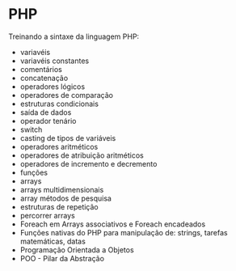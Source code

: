 # PHP
Treinando a sintaxe da linguagem PHP:

- variavéis
- variavéis constantes
- comentários
- concatenação
- operadores lógicos
- operadores de comparação
- estruturas condicionais
- saída de dados
- operador tenário
- switch
- casting de tipos de variáveis
- operadores aritméticos
- operadores de atribuição aritméticos
- operadores de incremento e decremento
- funções
- arrays
- arrays multidimensionais
- array métodos de pesquisa
- estruturas de repetição
- percorrer arrays
- Foreach em Arrays associativos e Foreach encadeados
- Funções nativas do PHP para manipulação de: strings, tarefas matemáticas, datas
- Programação Orientada a Objetos
- POO - Pilar da Abstração
